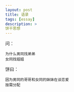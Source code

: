 ```yaml
---
layout: post
title: 语录
tags: [essay]
description: >
饼干思想
---
```


问：
```
为什么男同找弟弟
女同找姐姐
```

饼曰：
```
因为男同的哥哥和女同的妹妹在谈恋爱
按需分配
```

